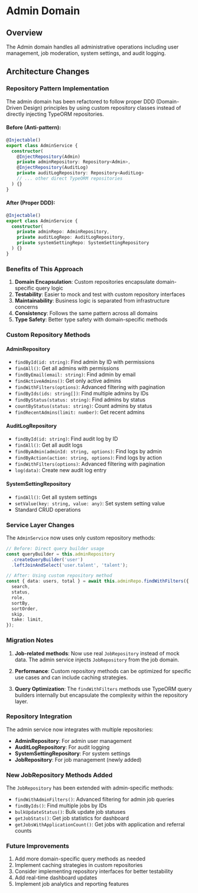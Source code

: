 # Admin Domain

## Overview

The Admin domain handles all administrative operations including user management, job moderation, system settings, and audit logging.

## Architecture Changes

### Repository Pattern Implementation

The admin domain has been refactored to follow proper DDD (Domain-Driven Design) principles by using custom repository classes instead of directly injecting TypeORM repositories.

#### Before (Anti-pattern):

```typescript
@Injectable()
export class AdminService {
  constructor(
    @InjectRepository(Admin)
    private adminRepository: Repository<Admin>,
    @InjectRepository(AuditLog)
    private auditLogRepository: Repository<AuditLog>
    // ... other direct TypeORM repositories
  ) {}
}
```

#### After (Proper DDD):

```typescript
@Injectable()
export class AdminService {
  constructor(
    private adminRepo: AdminRepository,
    private auditLogRepo: AuditLogRepository,
    private systemSettingRepo: SystemSettingRepository
  ) {}
}
```

### Benefits of This Approach

1. **Domain Encapsulation**: Custom repositories encapsulate domain-specific query logic
2. **Testability**: Easier to mock and test with custom repository interfaces
3. **Maintainability**: Business logic is separated from infrastructure concerns
4. **Consistency**: Follows the same pattern across all domains
5. **Type Safety**: Better type safety with domain-specific methods

### Custom Repository Methods

#### AdminRepository

- `findById(id: string)`: Find admin by ID with permissions
- `findAll()`: Get all admins with permissions
- `findByEmail(email: string)`: Find admin by email
- `findActiveAdmins()`: Get only active admins
- `findWithFilters(options)`: Advanced filtering with pagination
- `findByIds(ids: string[])`: Find multiple admins by IDs
- `findByStatus(status: string)`: Find admins by status
- `countByStatus(status: string)`: Count admins by status
- `findRecentAdmins(limit: number)`: Get recent admins

#### AuditLogRepository

- `findById(id: string)`: Find audit log by ID
- `findAll()`: Get all audit logs
- `findByAdmin(adminId: string, options)`: Find logs by admin
- `findByAction(action: string, options)`: Find logs by action
- `findWithFilters(options)`: Advanced filtering with pagination
- `log(data)`: Create new audit log entry

#### SystemSettingRepository

- `findAll()`: Get all system settings
- `setValue(key: string, value: any)`: Set system setting value
- Standard CRUD operations

### Service Layer Changes

The `AdminService` now uses only custom repository methods:

```typescript
// Before: Direct query builder usage
const queryBuilder = this.adminRepository
  .createQueryBuilder('user')
  .leftJoinAndSelect('user.talent', 'talent');

// After: Using custom repository method
const { data: users, total } = await this.adminRepo.findWithFilters({
  search,
  status,
  role,
  sortBy,
  sortOrder,
  skip,
  take: limit,
});
```

### Migration Notes

1. **Job-related methods**: Now use real `JobRepository` instead of mock data. The admin service injects `JobRepository` from the job domain.

2. **Performance**: Custom repository methods can be optimized for specific use cases and can include caching strategies.

3. **Query Optimization**: The `findWithFilters` methods use TypeORM query builders internally but encapsulate the complexity within the repository layer.

### Repository Integration

The admin service now integrates with multiple repositories:

- **AdminRepository**: For admin user management
- **AuditLogRepository**: For audit logging
- **SystemSettingRepository**: For system settings
- **JobRepository**: For job management (newly added)

### New JobRepository Methods Added

The `JobRepository` has been extended with admin-specific methods:

- `findWithAdminFilters()`: Advanced filtering for admin job queries
- `findByIds()`: Find multiple jobs by IDs
- `bulkUpdateStatus()`: Bulk update job statuses
- `getJobStats()`: Get job statistics for dashboard
- `getJobsWithApplicationCount()`: Get jobs with application and referral counts

### Future Improvements

1. Add more domain-specific query methods as needed
2. Implement caching strategies in custom repositories
3. Consider implementing repository interfaces for better testability
4. Add real-time dashboard updates
5. Implement job analytics and reporting features
